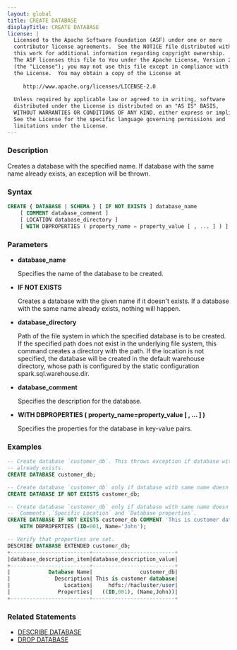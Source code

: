 ```yaml
---
layout: global
title: CREATE DATABASE
displayTitle: CREATE DATABASE 
license: |
  Licensed to the Apache Software Foundation (ASF) under one or more
  contributor license agreements.  See the NOTICE file distributed with
  this work for additional information regarding copyright ownership.
  The ASF licenses this file to You under the Apache License, Version 2.0
  (the "License"); you may not use this file except in compliance with
  the License.  You may obtain a copy of the License at
 
     http://www.apache.org/licenses/LICENSE-2.0
 
  Unless required by applicable law or agreed to in writing, software
  distributed under the License is distributed on an "AS IS" BASIS,
  WITHOUT WARRANTIES OR CONDITIONS OF ANY KIND, either express or implied.
  See the License for the specific language governing permissions and
  limitations under the License.
---
```


### Description

Creates a database with the specified name. If database with the same name already exists, an exception will be thrown.

### Syntax

```sql
CREATE { DATABASE | SCHEMA } [ IF NOT EXISTS ] database_name
    [ COMMENT database_comment ]
    [ LOCATION database_directory ]
    [ WITH DBPROPERTIES ( property_name = property_value [ , ... ] ) ]
```

### Parameters

* **database_name**

    Specifies the name of the database to be created.

* **IF NOT EXISTS**

    Creates a database with the given name if it doesn't exists. If a database with the same name already exists, nothing will happen.

* **database_directory**

    Path of the file system in which the specified database is to be created. If the specified path does not exist in the underlying file system, this command creates a directory with the path. If the location is not specified, the database will be created in the default warehouse directory, whose path is configured by the static configuration spark.sql.warehouse.dir.

* **database_comment**

    Specifies the description for the database.

* **WITH DBPROPERTIES ( property_name=property_value [ , ... ] )**

    Specifies the properties for the database in key-value pairs.

### Examples

```sql
-- Create database `customer_db`. This throws exception if database with name customer_db
-- already exists.
CREATE DATABASE customer_db;

-- Create database `customer_db` only if database with same name doesn't exist.
CREATE DATABASE IF NOT EXISTS customer_db;

-- Create database `customer_db` only if database with same name doesn't exist with 
-- `Comments`,`Specific Location` and `Database properties`.
CREATE DATABASE IF NOT EXISTS customer_db COMMENT 'This is customer database' LOCATION '/user'
    WITH DBPROPERTIES (ID=001, Name='John');

-- Verify that properties are set.
DESCRIBE DATABASE EXTENDED customer_db;
+-------------------------+--------------------------+
|database_description_item|database_description_value|
+-------------------------+--------------------------+
|            Database Name|               customer_db|
|              Description| This is customer database|
|                 Location|     hdfs://hacluster/user|
|               Properties|   ((ID,001), (Name,John))|
+-------------------------+--------------------------+
```

### Related Statements

* [DESCRIBE DATABASE](sql-ref-syntax-aux-describe-database.html)
* [DROP DATABASE](sql-ref-syntax-ddl-drop-database.html)
